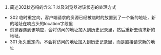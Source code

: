1. 简述302状态吗的含义？以及浏览器对该状态的处理方式
- 302 临时重定向，客户端请求的资源已经被临时的放置到了一个新的地址，新的地址在响应头的location字段里
- 浏览器遇到该响应，会将访问的地址加入到历史记录里，然后重新去请求新的地址。
- 301 永久重定向，不会将访问的地址加入到历史记录里，而是直接请求新的地址
